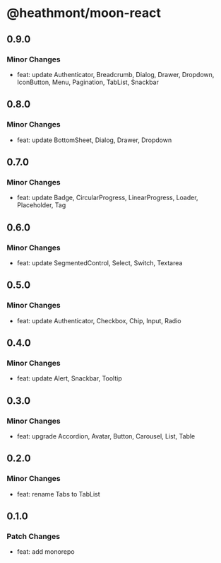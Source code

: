 # @heathmont/moon-react

## 0.9.0

### Minor Changes

- feat: update Authenticator, Breadcrumb, Dialog, Drawer, Dropdown, IconButton, Menu, Pagination, TabList, Snackbar

## 0.8.0

### Minor Changes

- feat: update BottomSheet, Dialog, Drawer, Dropdown

## 0.7.0

### Minor Changes

- feat: update Badge, CircularProgress, LinearProgress, Loader, Placeholder, Tag

## 0.6.0

### Minor Changes

- feat: update SegmentedControl, Select, Switch, Textarea

## 0.5.0

### Minor Changes

- feat: update Authenticator, Checkbox, Chip, Input, Radio

## 0.4.0

### Minor Changes

- feat: update Alert, Snackbar, Tooltip

## 0.3.0

### Minor Changes

- feat: upgrade Accordion, Avatar, Button, Carousel, List, Table

## 0.2.0

### Minor Changes

- feat: rename Tabs to TabList

## 0.1.0

### Patch Changes

- feat: add monorepo
